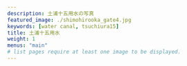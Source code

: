 ```yaml
---
description: 土浦十五用水の写真
featured_image: ./shimohirooka_gate4.jpg
keywords: [water canal, tsuchiura15]
title: 土浦十五用水
weight: 1
menus: "main"
# list pages require at least one image to be displayed.
---
```

